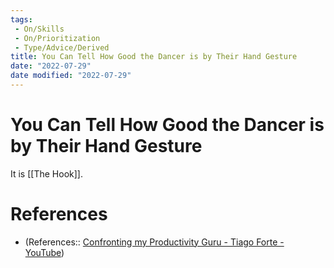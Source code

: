 ```yaml
---
tags:
 - On/Skills
 - On/Prioritization
 - Type/Advice/Derived
title: You Can Tell How Good the Dancer is by Their Hand Gesture
date: "2022-07-29"
date modified: "2022-07-29"
---
```


# You Can Tell How Good the Dancer is by Their Hand Gesture
It is [[The Hook]].

# References
- (References:: [Confronting my Productivity Guru - Tiago Forte - YouTube](https://www.youtube.com/watch?v=ggLHkAq6JLY&list=WL&index=14))
